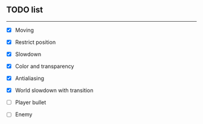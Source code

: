 ## TODO list

---

* [x] Moving

* [x] Restrict position

* [x] Slowdown

* [x] Color and transparency

* [x] Antialiasing

* [x] World slowdown with transition

* [ ] Player bullet

* [ ] Enemy
